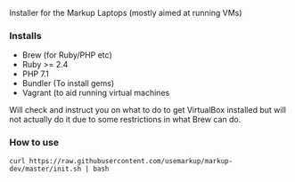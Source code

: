 Installer for the Markup Laptops (mostly aimed at running VMs)

### Installs

- Brew (for Ruby/PHP etc)
- Ruby >= 2.4
- PHP 7.1
- Bundler (To install gems)
- Vagrant (to aid running virtual machines

Will check and instruct you on what to do to get VirtualBox installed but will not actually do it due to some restrictions in what Brew can do.

### How to use

```
curl https://raw.githubusercontent.com/usemarkup/markup-dev/master/init.sh | bash
```
